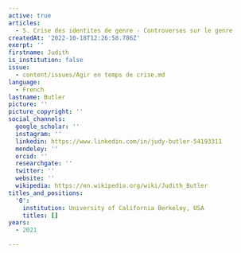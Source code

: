 ```yaml
---
active: true
articles:
  - 5. Crise des identites de genre - Controverses sur le genre
createdAt: '2022-10-18T12:26:58.786Z'
exerpt: ''
firstname: Judith
is_institution: false
issue:
  - content/issues/Agir en temps de crise.md
language:
  - French
lastname: Butler
picture: ''
picture_copyright: ''
social_channels:
  google_scholar: ''
  instagram: ''
  linkedin: https://www.linkedin.com/in/judy-butler-54193311
  mendeley: ''
  orcid: ''
  researchgate: ''
  twitter: ''
  website: ''
  wikipedia: https://en.wikipedia.org/wiki/Judith_Butler
titles_and_positions:
  '0':
    institution: University of California Berkeley, USA
    titles: []
years:
  - 2021

---
```


